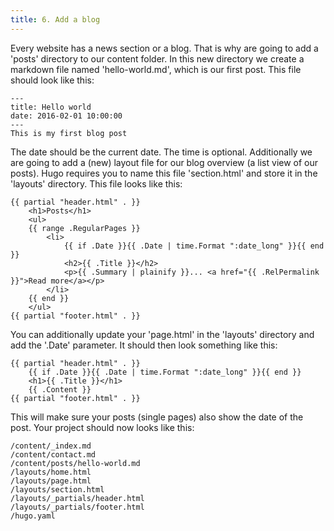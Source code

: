```yaml
---
title: 6. Add a blog
---
```


Every website has a news section or a blog. That is why are going to add a 'posts' directory to our content folder. In this new directory we create a markdown file named 'hello-world.md', which is our first post. This file should look like this:

```
---
title: Hello world
date: 2016-02-01 10:00:00
---
This is my first blog post
```

The date should be the current date. The time is optional. Additionally we are going to add a (new) layout file for our blog overview (a list view of our posts). Hugo requires you to name this file 'section.html' and store it in the 'layouts' directory. This file looks like this:

```
{{ partial "header.html" . }}
    <h1>Posts</h1>
    <ul>
    {{ range .RegularPages }}
        <li>
            {{ if .Date }}{{ .Date | time.Format ":date_long" }}{{ end }}
            <h2>{{ .Title }}</h2>
            <p>{{ .Summary | plainify }}... <a href="{{ .RelPermalink }}">Read more</a></p>
        </li>
    {{ end }}
    </ul>
{{ partial "footer.html" . }}
```

You can additionally update your 'page.html' in the 'layouts' directory and add the '.Date' parameter. It should then look something like this:

```
{{ partial "header.html" . }}
    {{ if .Date }}{{ .Date | time.Format ":date_long" }}{{ end }}
    <h1>{{ .Title }}</h1>
    {{ .Content }}
{{ partial "footer.html" . }}
```

This will make sure your posts (single pages) also show the date of the post. Your project should now looks like this:

```
/content/_index.md
/content/contact.md
/content/posts/hello-world.md
/layouts/home.html
/layouts/page.html
/layouts/section.html
/layouts/_partials/header.html
/layouts/_partials/footer.html
/hugo.yaml
```
